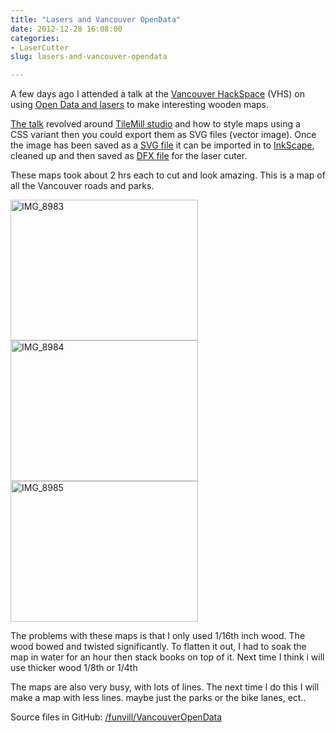 ```yaml
---
title: "Lasers and Vancouver OpenData"
date: 2012-12-28 16:08:00
categories:
- LaserCutter
slug: lasers-and-vancouver-opendata

---
```


A few days ago I attended a talk at the <a href="http://vancouver.hackspace.ca/wp/">Vancouver HackSpace</a> (VHS) on using <a href="http://vancouver.hackspace.ca/wp/2012/11/29/open-data-and-lasers-at-vhs-thursday-dec-13th/">Open Data and lasers</a> to make interesting wooden maps.

<a href="http://denimandsteel.com/talks/polyglot/">The talk</a> revolved around <a href="http://mapbox.com/tilemill/">TileMill studio</a> and how to style maps using a CSS variant then you could export them as SVG files (vector image). Once the image has been saved as a <a href="http://en.wikipedia.org/wiki/Scalable_Vector_Graphics">SVG file</a> it can be imported in to <a href="http://inkscape.org/">InkScape</a>, cleaned up and then saved as <a href="http://en.wikipedia.org/wiki/AutoCAD_DXF">DFX file</a> for the laser cuter.

These maps took about 2 hrs each to cut and look amazing. This is a map of all the Vancouver roads and parks.

<a href="/public/uploads/2012/12/IMG_8983.jpg"><img class="alignnone size-medium wp-image-3104" alt="IMG_8983" src="/public/uploads/2012/12/IMG_8983-300x225.jpg" width="300" height="225" /></a> <a href="/public/uploads/2012/12/IMG_8984.jpg"><img class="alignnone size-medium wp-image-3105" alt="IMG_8984" src="/public/uploads/2012/12/IMG_8984-300x225.jpg" width="300" height="225" /></a> <a href="/public/uploads/2012/12/IMG_8985.jpg"><img class="alignnone size-medium wp-image-3106" alt="IMG_8985" src="/public/uploads/2012/12/IMG_8985-300x225.jpg" width="300" height="225" /></a>

The problems with these maps is that I only used 1/16th inch wood. The wood bowed and twisted significantly. To flatten it out, I had to soak the map in water for an hour then stack books on top of it. Next time I think i will use thicker wood 1/8th or 1/4th

The maps are also very busy, with lots of lines. The next time I do this I will make a map with less lines. maybe just the parks or the bike lanes, ect..

Source files in GitHub: <a href="https://github.com/funvill/VancouverOpenData">/funvill/VancouverOpenData</a>
